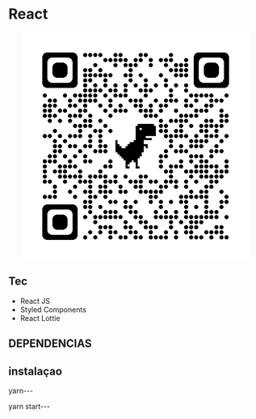 # React  

<img style="display: block;-webkit-user-select: none;margin: auto;background-color: hsl(0, 0%, 90%);transition: background-color 300ms;" src="https://raw.githubusercontent.com/DevCleverton/site/master/qrcode_sites-reacts.vercel.app.png">

## Tec


- React JS
- Styled Components
- React Lottie
 ## DEPENDENCIAS
 ## instalaçao 

 yarn---

 yarn start---

